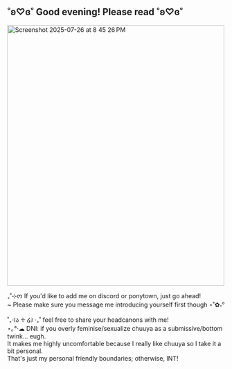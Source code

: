 ## ˚ʚ♡ɞ˚ Good evening! Please read ˚ʚ♡ɞ˚
<img width="501" height="601" alt="Screenshot 2025-07-26 at 8 45 26 PM" src="https://github.com/user-attachments/assets/f784aa74-8184-4c8c-9823-f778f24ac876" />

₊˚⊹ᰔ If you'd like to add me on discord or ponytown, just go ahead!<br/>~ Please make sure you message me introducing yourself first though ⋆˚✿˖°<br/><br/>˚₊‧꒰ა ♱ ໒꒱ ‧₊˚ feel free to share your headcanons with me!<br/>⋆｡°·☁︎ DNI: if you overly feminise/sexualize chuuya as a submissive/bottom twink... eugh.<br/>It makes me highly uncomfortable because I really like chuuya so I take it a bit personal.<br/>That's just my personal friendly boundaries; otherwise, INT!
